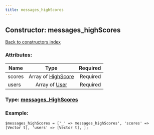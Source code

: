 ```yaml
---
title: messages_highScores
---
```

## Constructor: messages\_highScores  
[Back to constructors index](index.md)



### Attributes:

| Name     |    Type       | Required |
|----------|:-------------:|---------:|
|scores|Array of [HighScore](../types/HighScore.md) | Required|
|users|Array of [User](../types/User.md) | Required|



### Type: [messages\_HighScores](../types/messages_HighScores.md)


### Example:

```
$messages_highScores = ['_' => messages_highScores', 'scores' => [Vector t], 'users' => [Vector t], ];
```